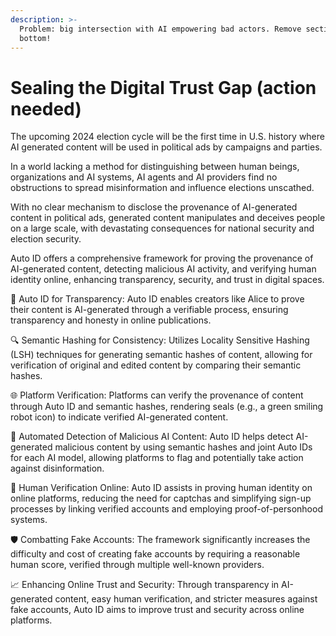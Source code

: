 ```yaml
---
description: >-
  Problem: big intersection with AI empowering bad actors. Remove section at the
  bottom!
---
```


# Sealing the Digital Trust Gap (action needed)

The upcoming 2024 election cycle will be the first time in U.S. history where AI generated content will be used in political ads by campaigns and parties.

In a world lacking a method for distinguishing between human beings, organizations and AI systems, AI agents and AI providers find no obstructions to spread misinformation and influence elections unscathed.

With no clear mechanism to disclose the provenance of AI-generated content in political ads, generated content manipulates and deceives people on a large scale, with devastating consequences for national security and election security.



Auto ID offers a comprehensive framework for proving the provenance of AI-generated content, detecting malicious AI activity, and verifying human identity online, enhancing transparency, security, and trust in digital spaces.

🤖 Auto ID for Transparency: Auto ID enables creators like Alice to prove their content is AI-generated through a verifiable process, ensuring transparency and honesty in online publications.

🔍 Semantic Hashing for Consistency: Utilizes Locality Sensitive Hashing (LSH) techniques for generating semantic hashes of content, allowing for verification of original and edited content by comparing their semantic hashes.

🌐 Platform Verification: Platforms can verify the provenance of content through Auto ID and semantic hashes, rendering seals (e.g., a green smiling robot icon) to indicate verified AI-generated content.

🚫 Automated Detection of Malicious AI Content: Auto ID helps detect AI-generated malicious content by using semantic hashes and joint Auto IDs for each AI model, allowing platforms to flag and potentially take action against disinformation.

👤 Human Verification Online: Auto ID assists in proving human identity on online platforms, reducing the need for captchas and simplifying sign-up processes by linking verified accounts and employing proof-of-personhood systems.

🛡️ Combatting Fake Accounts: The framework significantly increases the difficulty and cost of creating fake accounts by requiring a reasonable human score, verified through multiple well-known providers.

📈 Enhancing Online Trust and Security: Through transparency in AI-generated content, easy human verification, and stricter measures against fake accounts, Auto ID aims to improve trust and security across online platforms.
